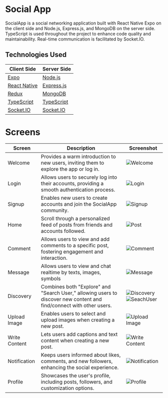 # Social App

SocialApp is a social networking application built with React Native Expo on the client side and Node.js, Express.js, and MongoDB on the server side. TypeScript is used throughout the project to enhance code quality and maintainability. Real-time communication is facilitated by Socket.IO.


## Technologies Used

| **Client Side**                                 | **Server Side**                                 |
|--------------------------------------------------|-------------------------------------------------|
| [Expo](https://docs.expo.dev/)                   | [Node.js](https://nodejs.org/)                  |
| [React Native](https://reactnative.dev/)         | [Express.js](https://expressjs.com/)            |
| [Redux](https://redux.js.org/)                   | [MongoDB](https://www.mongodb.com/)             |
| [TypeScript](https://www.typescriptlang.org/)    | [TypeScript](https://www.typescriptlang.org/)  |
| [Socket.IO](https://socket.io/)                  | [Socket.IO](https://socket.io/)                 |

#  Screens

| Screen          | Description                                                                         | Screenshot                                     |
|-----------------|-------------------------------------------------------------------------------------|------------------------------------------------|
| Welcome         | Provides a warm introduction to new users, inviting them to explore the app or log in. | ![Welcome](assets/welcome.png)                 |
| Login           | Allows users to securely log into their accounts, providing a smooth authentication process. | ![Login](assets/login.png)                     |
| Signup          | Enables new users to create accounts and join the SocialApp community.                 | ![Signup](assets/signup.png)                   |
| Home            | Scroll through a personalized feed of posts from friends and accounts followed.             | ![Post](assets/home.png)                       |
| Comment         | Allows users to view and add comments to a specific post, fostering engagement and interaction. | ![Comment](assets/comment.png)              |
| Message         | Allows users to view and chat realtime by texts, images, symbols | ![Message](assets/message.png)              |
| Discovery       | Combines both "Explore" and "Search User," allowing users to discover new content and find/connect with other users. | ![Discovery](assets/discovery.png) ![SeachUser](assets/searchuser.png)       |
| Upload Image    | Enables users to select and upload images when creating a new post.                    | ![Upload Image](assets/uploadimage1.png)      |
| Write Content   | Lets users add captions and text content when creating a new post.                     | ![Write Content](assets/addtext.png)   |
| Notification    | Keeps users informed about likes, comments, and new followers, enhancing the social experience. | ![Notification](assets/notify.png) |
| Profile         | Showcases the user's profile, including posts, followers, and customization options.  | ![Profile](assets/profile.png)                 |

<!-- Include additional screens as needed -->


